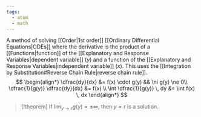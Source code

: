 ```yaml
---
tags:
  - atom
  - math
---
```

A method of solving [[Order|1st order]] [[Ordinary Differential Equations|ODEs]] where the derivative is the product of a [[Functions|function]] of the [[Explanatory and Response Variables|dependent variable]] ($y$) and a function of the [[Explanatory and Response Variables|independent variable]] ($x$). This uses the [[Integration by Substitution#Reverse Chain Rule|reverse chain rule]]. 
$$
\begin{align*}
	\dfrac{dy}{dx} &= f(x) \cdot g(y) && \ni g(y) \ne 0\\
	\dfrac{1}{g(y)} \dfrac{dy}{dx} &= f(x) \\
	\int \dfrac{1}{g(y)} \, dy &= \int f(x) \, dx
\end{align*}
$$

> [!theorem] If $\displaystyle\lim_{ y \to r }g(y) = \pm \infty$, then $y = r$ is a solution.